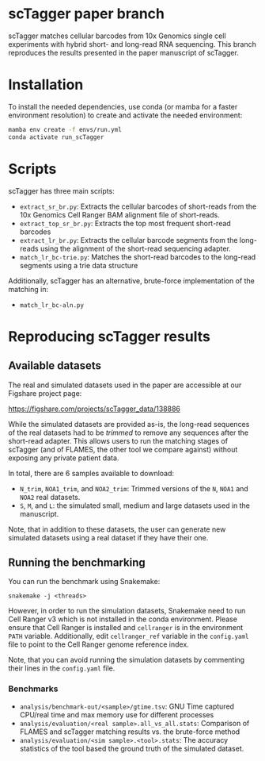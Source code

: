 # scTagger paper branch
scTagger matches cellular barcodes from 10x Genomics single cell experiments with hybrid short- and long-read RNA sequencing. This branch reproduces the results presented in the paper manuscript of scTagger.

# Installation

To install the needed dependencies, use conda (or mamba for a faster environment resolution) to create and activate the needed environment:

```bash
mamba env create -f envs/run.yml
conda activate run_scTagger
```

# Scripts

scTagger has three main scripts:

- `extract_sr_br.py`: Extracts the cellular barcodes of short-reads from the 10x Genomics Cell Ranger BAM alignment file of short-reads.
- `extract_top_sr_br.py`: Extracts the top most frequent short-read barcodes 
- `extract_lr_br.py`: Extracts the cellular barcode segments from the long-reads using the alignment of the short-read sequencing adapter.
- `match_lr_bc-trie.py`: Matches the short-read barcodes to the long-read segments using a trie data structure

Additionally, scTagger has an alternative, brute-force implementation of the matching in:

- `match_lr_bc-aln.py`



# Reproducing scTagger results

## Available datasets

The real and simulated datasets used in the paper are accessible at our Figshare project page:

https://figshare.com/projects/scTagger_data/138886

While the simulated datasets are provided as-is, the long-read sequences of the real datasets had to be *trimmed* to remove any sequences after the short-read adapter. This allows users to run the matching stages of scTagger (and of FLAMES, the other tool we compare against) without exposing any private patient data. 

In total, there are 6 samples available to download:

- `N_trim`, `NOA1_trim`, and `NOA2_trim`: Trimmed versions of the `N`, `NOA1` and `NOA2` real datasets.
- `S`, `M`, and `L`: the simulated small, medium and large datasets used in the manuscript.

Note, that in addition to these datasets, the user can generate new simulated datasets using a real dataset if they have their one. 

## Running the benchmarking

You can run the benchmark using Snakemake:

`snakemake -j <threads>`

However, in order to run the simulation datasets, Snakemake need to run Cell Ranger v3 which is not installed in the conda environment. Please ensure that Cell Ranger is installed and `cellranger` is in the environment `PATH` variable. Additionally, edit `cellranger_ref` variable in the `config.yaml` file to point to the Cell Ranger genome reference index. 

Note, that you can avoid running the simulation datasets by commenting their lines in the `config.yaml` file.

### Benchmarks

- `analysis/benchmark-out/<sample>/gtime.tsv`: GNU Time captured CPU/real time and max memory use for different processes
- `analysis/evaluation/<real sample>.all_vs_all.stats`: Comparison of FLAMES and scTagger matching results vs. the brute-force method
- `analysis/evaluation/<sim sample>.<tool>.stats`: The accuracy statistics of the tool based the ground truth of the simulated dataset.
